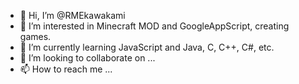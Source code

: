 - 👋 Hi, I’m @RMEkawakami
- 👀 I’m interested in Minecraft MOD and GoogleAppScript, creating games. 
- 🌱 I’m currently learning JavaScript and Java, C, C++, C#, etc.
- 💞️ I’m looking to collaborate on ...
- 📫 How to reach me ...

<!---
RMEkawakami/RMEkawakami is a ✨ special ✨ repository because its `README.md` (this file) appears on your GitHub profile.
You can click the Preview link to take a look at your changes.
--->

